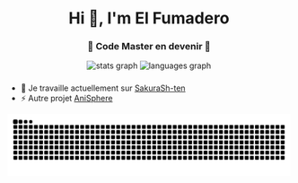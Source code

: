 <h1 align="center">Hi 👋, I'm El Fumadero</h1>
<h3 align="center">👾 Code Master en devenir 👾</h3>
<div align="center">
  <img src="https://github-readme-stats.vercel.app/api?username=elfumadero&hide_title=false&hide_rank=false&show_icons=true&include_all_commits=true&count_private=true&disable_animations=false&theme=dracula&locale=en&hide_border=false&order=1" height="150" alt="stats graph"  />
  <img src="https://github-readme-stats.vercel.app/api/top-langs?username=elfumadero&locale=en&hide_title=false&layout=compact&card_width=320&langs_count=5&theme=dracula&hide_border=false&order=2" height="144" alt="languages graph"  />
</div>

###

- 🔭  Je travaille actuellement sur  [SakuraSh-ten](https://github.com/ElFumadero/SakuraSh-ten)
- ⚡  Autre projet [AniSphere](https://github.com/ElFumadero/AniSphere)

<p align="left">
</p>

<img src="https://github.com/ElFumadero/ElFumadero/blob/main/snake.svg">
